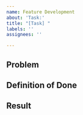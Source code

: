 ```yaml
---
name: Feature Development
about: 'Task:'
title: "[Task] "
labels: ''
assignees: ''

---
```


## Problem

## Definition of Done

## Result
